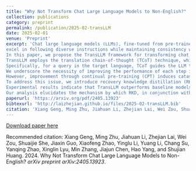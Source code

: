 ```yaml
---
title: "Why Not Transform Chat Large Language Models to Non-English?"
collection: publications
category: preprint
permalink: /publication/2025-02-transLLM
date: 2025-02-01
venue: 'Preprint'
excerpt: 'Chat large language models (LLMs), fine-tuned from pre-trained models and optimized for alignment with human preferences, 
excel in following diverse instructions while maintaining consistency with human values. 
In this paper, we propose the TransLLM framework for transforming chat LLMs from English to other languages using publicly available resources. 
TransLLM employs the translation chain-of-thought (TCoT) technique, which transfers chat ability through inference-time computation. 
Specifically, for a query in the target language, TCoT guides the LLM to first generate an English query and response as intermediate transfer steps before producing the final response in the target language. 
We underscore the necessity of improving the performance of each step in TCoT.
However, improvement through continual pre-training (CPT) induces catastrophic forgetting of the original chat ability.
To address this issue, we introduce recovery knowledge distillation (RKD), which utilizes data generated by the original chat LLM to recover its chat ability.
Experimental results indicate that TransLLM outperforms baseline models across various languages and LLMs while demonstrating adaptability in multilingual settings and generalizability beyond its training tasks.
Our analysis elucidates the mechanism by which RKD, in conjunction with LoRA, mitigates catastrophic forgetting.'
paperurl: 'https://arxiv.org/pdf/2405.13923'
bibtexurl: 'http://laizhejian.github.io/files/2025-02-transLLM.bib'
citation: 'Xiang Geng, Ming Zhu, Jiahuan Li, Zhejian Lai, Wei Zou, Shuaijie She, Jiaxin Guo, Xiaofeng Zhao, Yinglu Li, Yuang Li, Chang Su, Yanqing Zhao, Xinglin Lyu, Min Zhang, Jiajun Chen, Hao Yang, and Shujian Huang. 2024. Why Not Transform Chat Large Language Models to Non-English? <i>arXiv preprint arXiv:2405.13923</i>.'
---
```

[Download paper here](https://arxiv.org/pdf/2405.13923)

Recommended citation: Xiang Geng, Ming Zhu, Jiahuan Li, Zhejian Lai, Wei Zou, Shuaijie She, Jiaxin Guo, Xiaofeng Zhao, Yinglu Li, Yuang Li, Chang Su, Yanqing Zhao, Xinglin Lyu, Min Zhang, Jiajun Chen, Hao Yang, and Shujian Huang. 2024. Why Not Transform Chat Large Language Models to Non-English? <i>arXiv preprint arXiv:2405.13923</i>.